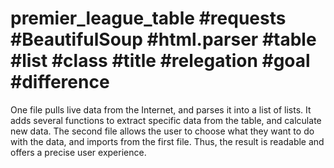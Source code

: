 # premier_league_table #requests #BeautifulSoup #html.parser #table #list #class #title #relegation #goal #difference
One file pulls live data from the Internet, and parses it into a list of lists. It adds several functions to extract specific data from the table, and calculate new data. The second file allows the user to choose what they want to do with the data, and imports from the first file. Thus, the result is readable and offers a precise user experience.
